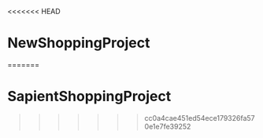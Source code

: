 <<<<<<< HEAD
# NewShoppingProject
=======
# SapientShoppingProject
>>>>>>> cc0a4cae451ed54ece179326fa570e1e7fe39252
